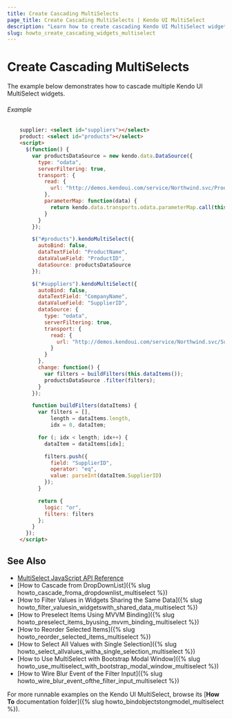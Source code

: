 ```yaml
---
title: Create Cascading MultiSelects
page_title: Create Cascading MultiSelects | Kendo UI MultiSelect
description: "Learn how to create cascading Kendo UI MultiSelect widgets."
slug: howto_create_cascading_widgets_multiselect
---
```


# Create Cascading MultiSelects

The example below demonstrates how to cascade multiple Kendo UI MultiSelect widgets.

###### Example

```html
    supplier: <select id="suppliers"></select>
    product: <select id="products"></select>
    <script>
      $(function() {
        var productsDataSource = new kendo.data.DataSource({
          type: "odata",
          serverFiltering: true,
          transport: {
            read: {
              url: "http://demos.kendoui.com/service/Northwind.svc/Products",
            },
            parameterMap: function(data) {
              return kendo.data.transports.odata.parameterMap.call(this, data);
            }
          }
        });

        $("#products").kendoMultiSelect({
          autoBind: false,
          dataTextField: "ProductName",
          dataValueField: "ProductID",
          dataSource: productsDataSource
        });

        $("#suppliers").kendoMultiSelect({
          autoBind: false,
          dataTextField: "CompanyName",
          dataValueField: "SupplierID",
          dataSource: {
            type: "odata",
            serverFiltering: true,
            transport: {
              read: {
                url: "http://demos.kendoui.com/service/Northwind.svc/Suppliers"
              }
            }
          },
          change: function() {
            var filters = buildFilters(this.dataItems());
            productsDataSource .filter(filters);
          }
        });

        function buildFilters(dataItems) {
          var filters = [],
              length = dataItems.length,
              idx = 0, dataItem;

          for (; idx < length; idx++) {
            dataItem = dataItems[idx];

            filters.push({
              field: "SupplierID",
              operator: "eq",
              value: parseInt(dataItem.SupplierID)
            });
          }

          return {
            logic: "or",
            filters: filters
          };
        }
      });
    </script>
```

## See Also

* [MultiSelect JavaScript API Reference](/api/javascript/ui/multiselect)
* [How to Cascade from DropDownList]({% slug howto_cascade_froma_dropdownlist_multiselect %})
* [How to Filter Values in Widgets Sharing the Same Data]({% slug howto_filter_valuesin_widgetswith_shared_data_multiselect %})
* [How to Preselect Items Using MVVM Binding]({% slug howto_preselect_items_byusing_mvvm_binding_multiselect %})
* [How to Reorder Selected Items]({% slug howto_reorder_selected_items_multiselect %})
* [How to Select All Values with Single Selection]({% slug howto_select_allvalues_witha_single_selection_multiselect %})
* [How to Use MultiSelect with Bootstrap Modal Window]({% slug howto_use_multiselect_with_bootstrap_modal_window_multiselect %})
* [How to Wire Blur Event of the Filter Input]({% slug howto_wire_blur_event_ofthe_filtеr_input_multiselect %})

For more runnable examples on the Kendo UI MultiSelect, browse its [**How To** documentation folder]({% slug howto_bindobjectstongmodel_multiselect %}).
